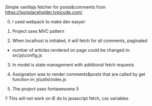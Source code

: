 Simple vanillajs fetcher for posts&comments from https://jsonplaceholder.typicode.com/

0. I used webpack to make dev easyer

1. Project uses MVC pattern

2. When localhost is initiated, it will fetch for all comments, paginated
  - number of articles rendered on page could be changed in: src\js\config.js

3. In model is state management with additional fetch requests

4. Assignation was to render comments&posts that are called by get function in: js\utils\index.js

5. The project uses fontawesome 5

!! This will not work on IE do to javascript fetch, css variables
